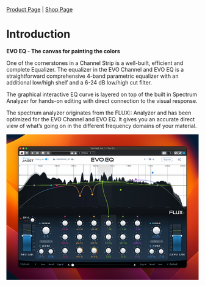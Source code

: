 [Product Page](https://www.flux.audio/project/evo-series/) 
| [Shop Page](https://shop.flux.audio/en_US/products/evo-series-pack)

# Introduction

**EVO EQ - The canvas for painting the colors**

One of the cornerstones in a Channel Strip is a well-built, efficient and complete Equalizer.
The equalizer in the EVO Channel and EVO EQ is a straightforward comprehensive 4-band parametric equalizer with an additional low/high shelf and a 6-24 dB low/high cut filter.

The graphical interactive EQ curve is layered on top of the built in Spectrum Analyzer for hands-on editing with direct connection to the visual response.

The spectrum analyzer originates from the FLUX:: Analyzer and has been optimized for the EVO Channel and EVO EQ. It gives you an accurate direct view of what’s going on in the different frequency domains of your material.


![](include/evoEQ.png)